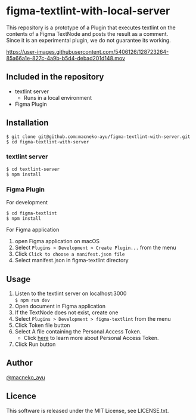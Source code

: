 # figma-textlint-with-local-server
This repository is a prototype of a Plugin that executes textlint on the contents of a Figma TextNode and posts the result as a comment.  
Since it is an experimental plugin, we do not guarantee its working.

https://user-images.githubusercontent.com/5406126/128723264-85a66a1e-827c-4a9b-b5d4-debad201d148.mov

## Included in the repository
- textlint server
    - Runs in a local environment
- Figma Plugin

## Installation
```shell
$ git clone git@github.com:macneko-ayu/figma-textlint-with-server.git
$ cd figma-textlint-with-server
```
### textlint server
```shell
$ cd textlint-server
$ npm install
```

### Figma Plugin
For development

```shell
$ cd figma-textlint
$ npm install
```

For Figma application
1. open Figma application on macOS
2. Select `Plugins > Development > Create Plugin...` from the menu
3. Click `Click to choose a manifest.json file`
4. Select manifest.json in figma-textlint directory

## Usage
1. Listen to the textlint server on localhost:3000  
  `$ npm run dev`
2. Open document in Figma application
3. If the TextNode does not exist, create one
4. Select `Plugins > Development > figma-textlint` from the menu
5. Click Token file button
6. Select A file containing the Personal Access Token.
   - Click [here](https://www.figma.com/developers/api#access-tokens) to learn more about Personal Access Token.
7. Click Run button

## Author

[@macneko_ayu](https://twitter.com/macneko_ayu)

## Licence

This software is released under the MIT License, see LICENSE.txt.
 